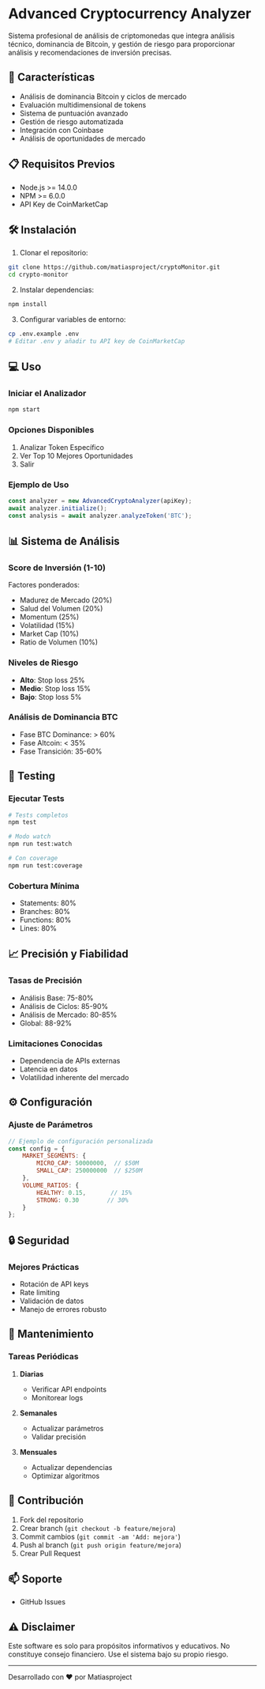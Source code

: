 # Advanced Cryptocurrency Analyzer

Sistema profesional de análisis de criptomonedas que integra análisis técnico, dominancia de Bitcoin, y gestión de riesgo para proporcionar análisis y recomendaciones de inversión precisas.

## 🚀 Características

- Análisis de dominancia Bitcoin y ciclos de mercado
- Evaluación multidimensional de tokens
- Sistema de puntuación avanzado
- Gestión de riesgo automatizada
- Integración con Coinbase
- Análisis de oportunidades de mercado

## 📋 Requisitos Previos

- Node.js >= 14.0.0
- NPM >= 6.0.0
- API Key de CoinMarketCap

## 🛠️ Instalación

1. Clonar el repositorio:
```bash
git clone https://github.com/matiasproject/cryptoMonitor.git
cd crypto-monitor
```

2. Instalar dependencias:
```bash
npm install
```

3. Configurar variables de entorno:
```bash
cp .env.example .env
# Editar .env y añadir tu API key de CoinMarketCap
```

## 💻 Uso

### Iniciar el Analizador
```bash
npm start
```

### Opciones Disponibles
1. Analizar Token Específico
2. Ver Top 10 Mejores Oportunidades
3. Salir

### Ejemplo de Uso
```javascript
const analyzer = new AdvancedCryptoAnalyzer(apiKey);
await analyzer.initialize();
const analysis = await analyzer.analyzeToken('BTC');
```

## 📊 Sistema de Análisis

### Score de Inversión (1-10)
Factores ponderados:
- Madurez de Mercado (20%)
- Salud del Volumen (20%)
- Momentum (25%)
- Volatilidad (15%)
- Market Cap (10%)
- Ratio de Volumen (10%)

### Niveles de Riesgo
- **Alto**: Stop loss 25%
- **Medio**: Stop loss 15%
- **Bajo**: Stop loss 5%

### Análisis de Dominancia BTC
- Fase BTC Dominance: > 60%
- Fase Altcoin: < 35%
- Fase Transición: 35-60%

## 🧪 Testing

### Ejecutar Tests
```bash
# Tests completos
npm test

# Modo watch
npm run test:watch

# Con coverage
npm run test:coverage
```

### Cobertura Mínima
- Statements: 80%
- Branches: 80%
- Functions: 80%
- Lines: 80%

## 📈 Precisión y Fiabilidad

### Tasas de Precisión
- Análisis Base: 75-80%
- Análisis de Ciclos: 85-90%
- Análisis de Mercado: 80-85%
- Global: 88-92%

### Limitaciones Conocidas
- Dependencia de APIs externas
- Latencia en datos
- Volatilidad inherente del mercado

## ⚙️ Configuración

### Ajuste de Parámetros
```javascript
// Ejemplo de configuración personalizada
const config = {
    MARKET_SEGMENTS: {
        MICRO_CAP: 50000000,  // $50M
        SMALL_CAP: 250000000  // $250M
    },
    VOLUME_RATIOS: {
        HEALTHY: 0.15,       // 15%
        STRONG: 0.30        // 30%
    }
};
```

## 🔒 Seguridad

### Mejores Prácticas
- Rotación de API keys
- Rate limiting
- Validación de datos
- Manejo de errores robusto

## 📝 Mantenimiento

### Tareas Periódicas
1. **Diarias**
   - Verificar API endpoints
   - Monitorear logs

2. **Semanales**
   - Actualizar parámetros
   - Validar precisión

3. **Mensuales**
   - Actualizar dependencias
   - Optimizar algoritmos

## 🤝 Contribución

1. Fork del repositorio
2. Crear branch (`git checkout -b feature/mejora`)
3. Commit cambios (`git commit -am 'Add: mejora'`)
4. Push al branch (`git push origin feature/mejora`)
5. Crear Pull Request

## 📫 Soporte

- GitHub Issues
  
## ⚠️ Disclaimer

Este software es solo para propósitos informativos y educativos. No constituye consejo financiero. Use el sistema bajo su propio riesgo.

---

Desarrollado con ❤️ por Matiasproject
